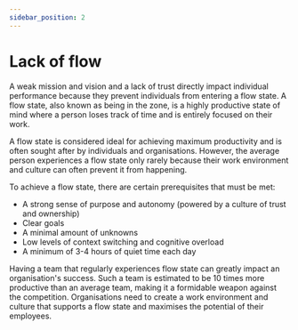 ```yaml
---
sidebar_position: 2
---
```


# Lack of flow

A weak mission and vision and a lack of trust directly impact individual performance because they prevent individuals from entering a flow state. A flow state, also known as being in the zone, is a highly productive state of mind where a person loses track of time and is entirely focused on their work. 

A flow state is considered ideal for achieving maximum productivity and is often sought after by individuals and organisations. However, the average person experiences a flow state only rarely because their work environment and culture can often prevent it from happening.

To achieve a flow state, there are certain prerequisites that must be met:

- A strong sense of purpose and autonomy (powered by a culture of trust and ownership)
- Clear goals
- A minimal amount of unknowns 
- Low levels of context switching and cognitive overload
- A minimum of 3-4 hours of quiet time each day 

Having a team that regularly experiences flow state can greatly impact an organisation's success. Such a team is estimated to be 10 times more productive than an average team, making it a formidable weapon against the competition. Organisations need to create a work environment and culture that supports a flow state and maximises the potential of their employees.